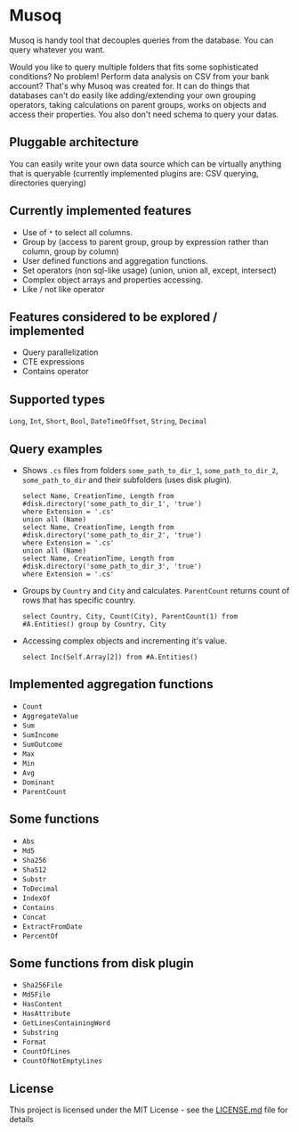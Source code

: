 # Musoq
Musoq is handy tool that decouples queries from the database. You can query whatever you want.

Would you like to query multiple folders that fits some sophisticated conditions? No problem! Perform data analysis on CSV from your bank account? That's why Musoq was created for. It can do things that databases can't do easily like adding/extending your own grouping operators, taking calculations on parent groups, works on objects and access their properties. You also don't need schema to query your datas.

## Pluggable architecture

You can easily write your own data source which can be virtually anything that is queryable (currently implemented plugins are: CSV querying, directories querying)

## Currently implemented features

- Use of `*` to select all columns.
- Group by (access to parent group, group by expression rather than column, group by column)
- User defined functions and aggregation functions.
- Set operators (non sql-like usage) (union, union all, except, intersect)
- Complex object arrays and properties accessing.
- Like / not like operator

## Features considered to be explored / implemented

- Query parallelization
- CTE expressions
- Contains operator

## Supported types

`Long`, `Int`, `Short`, `Bool`, `DateTimeOffset`, `String`, `Decimal`

## Query examples

- Shows `.cs` files from folders `some_path_to_dir_1`, `some_path_to_dir_2`, `some_path_to_dir` and their subfolders (uses disk plugin).

      select Name, CreationTime, Length from #disk.directory('some_path_to_dir_1', 'true')
      where Extension = '.cs'    
      union all (Name)
      select Name, CreationTime, Length from #disk.directory('some_path_to_dir_2', 'true')
      where Extension = '.cs'
      union all (Name)
      select Name, CreationTime, Length from #disk.directory('some_path_to_dir_3', 'true')
      where Extension = '.cs'

- Groups by `Country` and `City` and calculates. `ParentCount` returns count of rows that has specific country.

      select Country, City, Count(City), ParentCount(1) from #A.Entities() group by Country, City
      
- Accessing complex objects and incrementing it's value.

      select Inc(Self.Array[2]) from #A.Entities()
      
## Implemented aggregation functions

- `Count`
- `AggregateValue`
- `Sum`
- `SumIncome`
- `SumOutcome`
- `Max`
- `Min`
- `Avg`
- `Dominant`
- `ParentCount`

## Some functions

- `Abs`
- `Md5`
- `Sha256`
- `Sha512`
- `Substr`
- `ToDecimal`
- `IndexOf`
- `Contains`
- `Concat`
- `ExtractFromDate`
- `PercentOf`

## Some functions from disk plugin

- `Sha256File`
- `Md5File`
- `HasContent`
- `HasAttribute`
- `GetLinesContainingWord`
- `Substring`
- `Format`
- `CountOfLines`
- `CountOfNotEmptyLines`

## License

This project is licensed under the MIT License - see the [LICENSE.md](LICENSE.md) file for details
